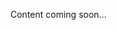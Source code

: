 <!--<meta>
{
    "title":"Pricing & Discounts",
    "description":"Learn more about Pricing & Discounts at Packet",
    "date": "09/20/2019",
    "tag":["Pricing", "Discounts"]
}
</meta>-->
Content coming soon...
